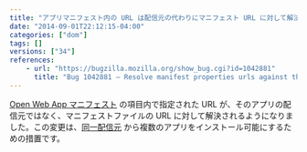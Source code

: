 ```yaml
---
title: "アプリマニフェスト内の URL は配信元の代わりにマニフェスト URL に対して解決されるようになりました"
date: "2014-09-01T22:12:15-04:00"
categories: ["dom"]
tags: []
versions: ["34"]
references:
    - url: "https://bugzilla.mozilla.org/show_bug.cgi?id=1042881"
      title: "Bug 1042881 – Resolve manifest properties urls against the manifest url instead of the origin."
---
```

[Open Web App マニフェスト](https://developer.mozilla.org/Apps/Build/Manifest) の項目内で指定された URL が、そのアプリの配信元ではなく、マニフェストファイルの URL に対して解決されるようになりました。この変更は、[同一配信元](https://developer.mozilla.org/docs/Web/Security/Same-origin_policy) から複数のアプリをインストール可能にするための措置です。
